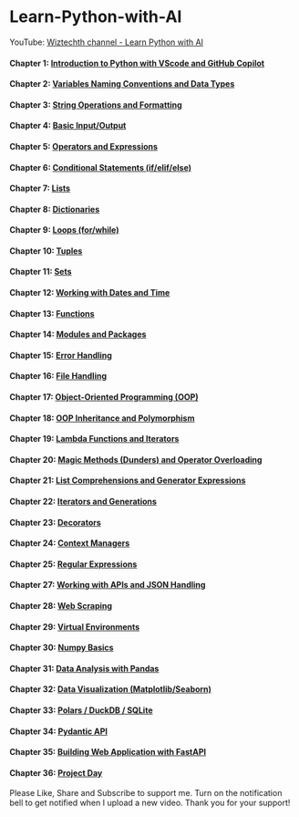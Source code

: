 # Learn-Python-with-AI
YouTube: [Wiztechth channel - Learn Python with AI](https://www.youtube.com/watch?v=58YfRuxor9I&list=PLdApO03wcsikeNWKoxfwjWkvzsDhYpicE)

#### **Chapter 1:** [Introduction to Python with VScode and GitHub Copilot](https://youtu.be/2ZRQxJqJQck)
#### **Chapter 2:** [Variables Naming Conventions and Data Types](https://youtu.be/lQLbuHMmPrw)
#### **Chapter 3:** [String Operations and Formatting](https://youtu.be/KX2aEvNDaak)
#### **Chapter 4:** [Basic Input/Output](https://youtu.be/U2F8zTxFcq4)
#### **Chapter 5:** [Operators and Expressions](https://youtu.be/xGPRa_3TY_8)
#### **Chapter 6:** [Conditional Statements (if/elif/else)](https://youtu.be/Tlri-dVpjbE)
#### **Chapter 7:** [Lists](https://youtu.be/-8iavSuTP4s)
#### **Chapter 8:** [Dictionaries](https://youtu.be/GUjhaEIJVEE)
#### **Chapter 9:** [Loops (for/while)](https://youtu.be/CTC0I3goFlY)
#### **Chapter 10:** [Tuples]()
#### **Chapter 11:** [Sets]()
#### **Chapter 12:** [Working with Dates and Time]()
#### **Chapter 13:** [Functions]()
#### **Chapter 14:** [Modules and Packages]()
#### **Chapter 15:** [Error Handling]()
#### **Chapter 16:** [File Handling]()
#### **Chapter 17:** [Object-Oriented Programming (OOP)]()
#### **Chapter 18:** [OOP Inheritance and Polymorphism]()
#### **Chapter 19:** [Lambda Functions and Iterators]()
#### **Chapter 20:** [Magic Methods (Dunders) and Operator Overloading]()
#### **Chapter 21:** [List Comprehensions and Generator Expressions]()
#### **Chapter 22:** [Iterators and Generations]()
#### **Chapter 23:** [Decorators]()
#### **Chapter 24:** [Context Managers]()
#### **Chapter 25:** [Regular Expressions]()
#### **Chapter 27:** [Working with APIs and JSON Handling]()
#### **Chapter 28:** [Web Scraping]()
#### **Chapter 29:** [Virtual Environments]()
#### **Chapter 30:** [Numpy Basics]()
#### **Chapter 31:** [Data Analysis with Pandas]()
#### **Chapter 32:** [Data Visualization (Matplotlib/Seaborn)]()
#### **Chapter 33:** [Polars / DuckDB / SQLite]()
#### **Chapter 34:** [Pydantic API]()
#### **Chapter 35:** [Building Web Application with FastAPI]()
#### **Chapter 36:** [Project Day]()

Please Like, Share and Subscribe to support me. Turn on the notification bell to get notified when I upload a new video. Thank you for your support!
